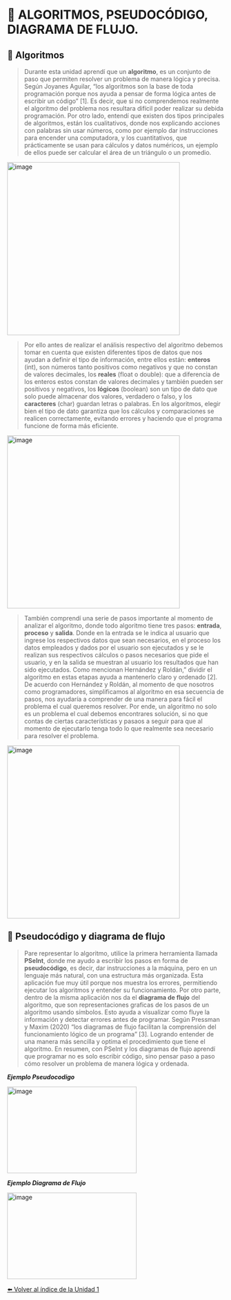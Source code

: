 # 🧮 ALGORITMOS, PSEUDOCÓDIGO, DIAGRAMA DE FLUJO.

## 🧮 Algoritmos

>Durante esta unidad aprendí que un **algoritmo**, es un conjunto de paso que permiten resolver un problema de manera lógica y precisa. Según Joyanes Aguilar, “los algoritmos son la base de toda programación porque nos ayuda a pensar de forma lógica antes de escribir un código” [1]. Es decir, que si no comprendemos realmente el algoritmo del problema nos resultara difícil poder realizar su debida programación. Por otro lado, entendí que existen dos tipos principales de algoritmos, están los cualitativos, donde nos explicando acciones con palabras sin usar números, como por ejemplo dar instrucciones para encender una computadora, y los cuantitativos, que prácticamente se usan para cálculos y datos numéricos, un ejemplo de ellos puede ser calcular el área de un triángulo o un promedio. 

<img width="400" height="400" alt="image" src="https://github.com/user-attachments/assets/96dcb855-538f-4422-a5e7-bce8498863f9" />



>Por ello antes de realizar el análisis respectivo del algoritmo debemos tomar en cuenta que existen diferentes tipos de datos que nos ayudan a definir el tipo de información, entre ellos están: **enteros** (int), son números tanto positivos como negativos y que no constan de valores decimales, los **reales** (float o double): que a diferencia de los enteros estos constan de valores decimales y también pueden ser positivos y negativos, los **lógicos** (boolean) son un tipo de dato que solo puede almacenar dos valores, verdadero o falso, y los **caracteres** (char) guardan letras o palabras. En los algoritmos, elegir bien el tipo de dato garantiza que los cálculos y comparaciones se realicen correctamente, evitando errores y haciendo que el programa funcione de forma más eficiente.

<img width="400" height="400" alt="image" src="https://github.com/user-attachments/assets/72585c86-618c-442b-98b5-9a2f5a35efec" />


>También comprendí una serie de pasos importante al momento de analizar el algoritmo, donde todo algoritmo tiene tres pasos: **entrada**, **proceso** y **salida**. Donde en la entrada se le indica al usuario que ingrese los respectivos datos que sean necesarios, en el proceso los datos empleados y dados por el usuario son ejecutados y se le realizan sus respectivos cálculos o pasos necesarios que pide el usuario, y en la salida se muestran al usuario los resultados que han sido ejecutados. Como mencionan Hernández y Roldán,” dividir el algoritmo en estas etapas ayuda a mantenerlo claro y ordenado [2]. De acuerdo con Hernández y Roldán, al momento de que nosotros como programadores, simplificamos al algoritmo en esa secuencia de pasos, nos ayudaría a comprender de una manera para fácil el problema el cual queremos resolver. Por ende, un algoritmo no solo es un problema el cual debemos encontrares solución, si no que contas de ciertas características y pasaos a seguir para que al momento de ejecutarlo tenga todo lo que realmente sea necesario para resolver el problema.

<img width="400" height="400" alt="image" src="https://github.com/user-attachments/assets/adc36f88-c8cc-45be-8d9c-1ee8469a2eb0" />


## 🧮 Pseudocódigo y diagrama de flujo

>Pare representar lo algoritmo, utilice la primera herramienta llamada **PSeInt**, donde me ayudo a escribir los pasos en forma de **pseudocódigo**, es decir, dar instrucciones a la máquina, pero en un lenguaje más natural, con una estructura más organizada. Esta aplicación fue muy útil porque nos muestra los errores, permitiendo ejecutar los algoritmos y entender su funcionamiento. Por otro parte, dentro de la misma aplicación nos da el **diagrama de flujo** del algoritmo, que son representaciones graficas de los pasos de un algoritmo usando símbolos. Esto ayuda a visualizar como fluye la información y detectar errores antes de programar. Según Pressman y Maxim (2020) “los diagramas de flujo facilitan la comprensión del funcionamiento lógico de un programa” [3]. Logrando entender de una manera más sencilla y optima el procedimiento que tiene el algoritmo. En resumen, con PSeInt y los diagramas de flujo aprendí que programar no es solo escribir código, sino pensar paso a paso cómo resolver un problema de manera lógica y ordenada.

***Ejemplo Pseudocodigo***

<img width="300" height="200" alt="image" src="https://github.com/user-attachments/assets/06c546f8-9afa-40d8-9719-e18be0a4932c" />


***Ejemplo Diagrama de Flujo***

<img width="300" height="200" alt="image" src="https://github.com/user-attachments/assets/837aad42-1fdd-45e7-9c39-b80550d64652" />


[⬅️ Volver al índice de la Unidad 1](unidad1.md)

